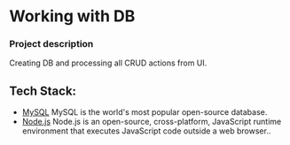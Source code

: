# Working with DB

<!-- [Project Description](#project-description) | [Tech Stack](#tech-stack) | [Installation](#installation) | [Running tests](#running-tests) | [Development Process](#development-process) | [User Stories](#user-stories) | [Database](#entity-relationship-diagram) | [Models](#workflow-diagram) | [Further development](#further-development) -->

### Project description

Creating DB and processing all CRUD actions from UI.

## Tech Stack:

- [MySQL](https://dev.mysql.com/doc/mysql-getting-started/en/) MySQL is the world's most popular open-source database.
- [Node.js](https://dev.mysql.com/doc/mysql-getting-started/en/) Node.js is an open-source, cross-platform, JavaScript runtime environment that executes JavaScript code outside a web browser..
